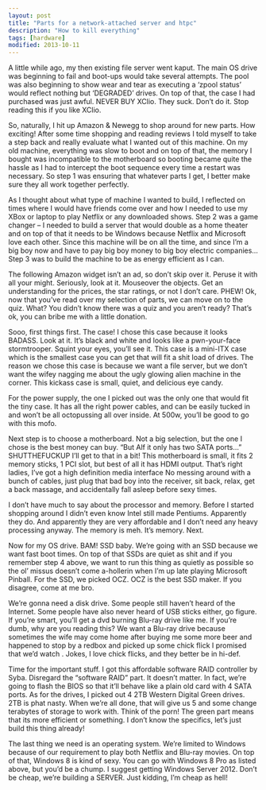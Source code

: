 ```yaml
---
layout: post
title: "Parts for a network-attached server and htpc"
description: "How to kill everything"
tags: [hardware]
modified: 2013-10-11
---
```


A little while ago, my then existing file server went kaput. The main OS drive was beginning to fail and boot-ups would take several attempts. The pool was also beginning to show wear and tear as executing a ‘zpool status’ would reflect nothing but ‘DEGRADED’ drives. On top of that, the case I had purchased was just awful. NEVER BUY XClio. They suck. Don’t do it. Stop reading this if you like XClio.

So, naturally, I hit up Amazon & Newegg to shop around for new parts. How exciting! After some time shopping and reading reviews I told myself to take a step back and really evaluate what I wanted out of this machine. On my old machine, everything was slow to boot and on top of that, the memory I bought was incompatible to the motherboard so booting became quite the hassle as I had to intercept the boot sequence every time a restart was necessary. So step 1 was ensuring that whatever parts I get, I better make sure they all work together perfectly.

As I thought about what type of machine I wanted to build, I reflected on times where I would have friends come over and how I needed to use my XBox or laptop to play Netflix or any downloaded shows. Step 2 was a game changer – I needed to build a server that would double as a home theater and on top of that it needs to be Windows because Netflix and Microsoft love each other. Since this machine will be on all the time, and since I’m a big boy now and have to pay big boy money to big boy electric companies… Step 3 was to build the machine to be as energy efficient as I can.

The following Amazon widget isn’t an ad, so don’t skip over it. Peruse it with all your might. Seriously, look at it. Mouseover the objects. Get an understanding for the prices, the star ratings, or not I don’t care.
PHEW! Ok, now that you’ve read over my selection of parts, we can move on to the quiz. What? You didn’t know there was a quiz and you aren’t ready? That’s ok, you can bribe me with a little donation.

Sooo, first things first. The case! I chose this case because it looks BADASS. Look at it. It’s black and white and looks like a pwn-your-face stormtrooper. Squint your eyes, you’ll see it. This case is a mini-ITX case which is the smallest case you can get that will fit a shit load of drives. The reason we chose this case is because we want a file server, but we don’t want the wifey nagging me about the ugly glowing alien machine in the corner. This kickass case is small, quiet, and delicious eye candy.

For the power supply, the one I picked out was the only one that would fit the tiny case. It has all the right power cables, and can be easily tucked in and won’t be all octopussing all over inside. At 500w, you’ll be good to go with this mofo.

Next step is to choose a motherboard. Not a big selection, but the one I chose is the best money can buy. “But Alf it only has two SATA ports…” SHUTTHEFUCKUP I’ll get to that in a bit! This motherboard is small, it fits 2 memory sticks, 1 PCI slot, but best of all it has HDMI output. That’s right ladies, I’ve got a high definition media interface No messing around with a bunch of cables, just plug that bad boy into the receiver, sit back, relax, get a back massage, and accidentally fall asleep before sexy times.

I don’t have much to say about the processor and memory. Before I started shopping around I didn’t even know Intel still made Pentiums. Apparently they do. And apparently they are very affordable and I don’t need any heavy processing anyway. The memory is meh. It’s memory. Next.

Now for my OS drive. BAM! SSD baby. We’re going with an SSD because we want fast boot times. On top of that SSDs are quiet as shit and if you remember step 4 above, we want to run this thing as quietly as possible so the ol’ missus doesn’t come a-hollerin when I’m up late playing Microsoft Pinball. For the SSD, we picked OCZ. OCZ is the best SSD maker. If you disagree, come at me bro.

We’re gonna need a disk drive. Some people still haven’t heard of the Internet. Some people have also never heard of USB sticks either, go figure. If you’re smart, you’ll get a dvd burning Blu-ray drive like me. If you’re dumb, why are you reading this? We want a Blu-ray drive because sometimes the wife may come home after buying me some more beer and happened to stop by a redbox and picked up some chick flick I promised that we’d watch . Jokes, I love chick flicks, and they better be in hi-def.

Time for the important stuff. I got this affordable software RAID controller by Syba. Disregard the “software RAID” part. It doesn’t matter. In fact, we’re going to flash the BIOS so that it’ll behave like a plain old card with 4 SATA ports. As for the drives, I picked out 4 2TB Western Digital Green drives. 2TB is phat nasty. When we’re all done, that will give us 5 and some change terabytes of storage to work with. Think of the porn! The green part means that its more efficient or something. I don’t know the specifics, let’s just build this thing already!

The last thing we need is an operating system. We’re limited to Windows because of our requirement to play both Netflix and Blu-ray movies. On top of that, Windows 8 is kind of sexy. You can go with Windows 8 Pro as listed above, but you’d be a chump. I suggest getting Windows Server 2012. Don’t be cheap, we’re building a SERVER. Just kidding, I’m cheap as hell!